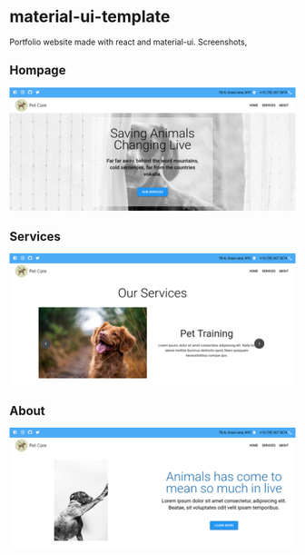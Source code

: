 # material-ui-template

Portfolio website made with react and material-ui. Screenshots,

## Hompage

![homepage](public/static/ss1.png)

## Services

![homepage](public/static/ss2.png)

## About

![homepage](public/static/ss3.png)
